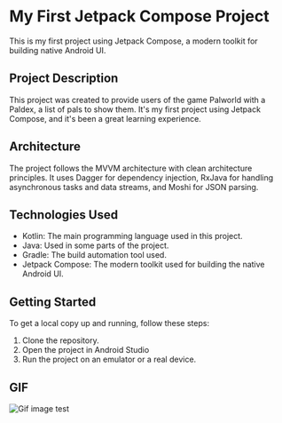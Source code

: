# My First Jetpack Compose Project

This is my first project using Jetpack Compose, a modern toolkit for building native Android UI.

## Project Description

This project was created to provide users of the game Palworld with a Paldex, a list of pals to show them. It's my first project using Jetpack Compose, and it's been a great learning experience.

## Architecture

The project follows the MVVM architecture with clean architecture principles. It uses Dagger for dependency injection, RxJava for handling asynchronous tasks and data streams, and Moshi for JSON parsing.

## Technologies Used

- Kotlin: The main programming language used in this project.
- Java: Used in some parts of the project.
- Gradle: The build automation tool used.
- Jetpack Compose: The modern toolkit used for building the native Android UI.

## Getting Started

To get a local copy up and running, follow these steps:

1. Clone the repository.
2. Open the project in Android Studio
3. Run the project on an emulator or a real device.

## GIF

<img src="/test.gif" alt="Gif image test">
